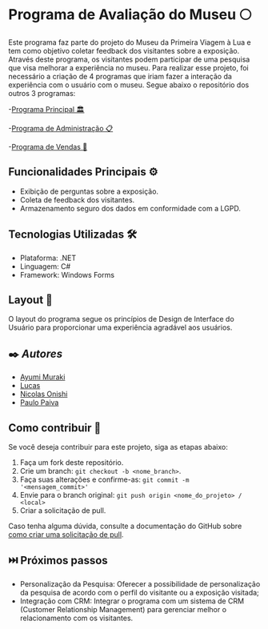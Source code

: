 # Programa de Avaliação do Museu 🌕

Este programa faz parte do projeto do Museu da Primeira Viagem à Lua e tem como objetivo coletar feedback dos visitantes sobre a exposição. Através deste programa, os visitantes podem participar de uma pesquisa que visa melhorar a experiência no museu.
Para realizar esse projeto, foi necessário a criação de 4 programas que iriam fazer a interação da experiência com o usuário com o museu. Segue abaixo o repositório dos outros 3 programas:

-[Programa Principal 🏛️](https://github.com/Paulopaiv/PIM-III-QUESTIONARIO)

-[Programa de Administração 📋 ](https://github.com/Paulopaiv/PIM-III-ADS-ADM) 

-[Programa de Vendas 🛒 ](https://github.com/Paulopaiv/PIM-III-ADS-VENDAS) 

## Funcionalidades Principais ⚙️

- Exibição de perguntas sobre a exposição.
- Coleta de feedback dos visitantes.
- Armazenamento seguro dos dados em conformidade com a LGPD.

## Tecnologias Utilizadas 🛠

- Plataforma: .NET
- Linguagem: C#
- Framework: Windows Forms

## Layout 🎨

O layout do programa segue os princípios de Design de Interface do Usuário para proporcionar uma experiência agradável aos usuários.

## ✒️ *Autores*

- [Ayumi Muraki](https://github.com/AyuMuraki)
- [Lucas](https://github.com/LucasCerione)
- [Nicolas Onishi](https://github.com/NicolasKonishi)
- [Paulo Paiva](https://github.com/Paulopaiv)

## Como contribuir 💪

Se você deseja contribuir para este projeto, siga as etapas abaixo:

1. Faça um fork deste repositório.
2. Crie um branch: `git checkout -b <nome_branch>`.
3. Faça suas alterações e confirme-as: `git commit -m '<mensagem_commit>'`
4. Envie para o branch original: `git push origin <nome_do_projeto> / <local>`
5. Criar a solicitação de pull.

Caso tenha alguma dúvida, consulte a documentação do GitHub sobre [como criar uma solicitação de pull](https://help.github.com/en/github/collaborating-with-issues-and-pull-requests/creating-a-pull-request).

## ⏭️ Próximos passos

- Personalização da Pesquisa: Oferecer a possibilidade de personalização da pesquisa de acordo com o perfil do visitante ou a exposição visitada;
- Integração com CRM: Integrar o programa com um sistema de CRM (Customer Relationship Management) para gerenciar melhor o relacionamento com os visitantes.
